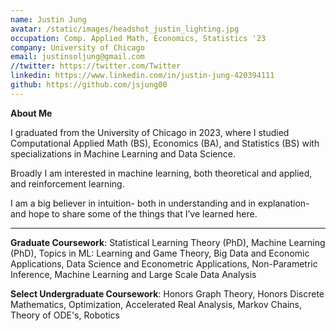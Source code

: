 ```yaml
---
name: Justin Jung
avatar: /static/images/headshot_justin_lighting.jpg
occupation: Comp. Applied Math, Economics, Statistics '23
company: University of Chicago
email: justinsoljung@gmail.com
//twitter: https://twitter.com/Twitter
linkedin: https://www.linkedin.com/in/justin-jung-420394111
github: https://github.com/jsjung00
---
```


**About Me**

I graduated from the University of Chicago in 2023, where I studied Computational Applied Math (BS), Economics (BA), and Statistics (BS) with specializations in Machine Learning and Data Science.

Broadly I am interested in machine learning, both theoretical and applied, and reinforcement learning.

I am a big believer in intuition- both in understanding and in explanation- and hope to share some of the things that I’ve learned here.

---

**Graduate Coursework**: Statistical Learning Theory (PhD), Machine Learning (PhD), Topics in ML: Learning and Game Theory, Big Data and Economic Applications, Data Science and Econometric Applications, Non-Parametric Inference, Machine Learning and Large Scale Data Analysis

**Select Undergraduate Coursework**: Honors Graph Theory, Honors Discrete Mathematics, Optimization, Accelerated Real Analysis, Markov Chains, Theory of ODE's, Robotics
